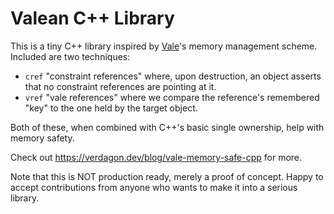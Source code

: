 # Valean C++ Library

This is a tiny C++ library inspired by [Vale](https://vale.dev)'s memory management scheme. Included are two techniques:

 * `cref` "constraint references" where, upon destruction, an object asserts that no constraint references are pointing at it.
 * `vref` "vale references" where we compare the reference's remembered "key" to the one held by the target object.

Both of these, when combined with C++'s basic single ownership, help with memory safety.

Check out https://verdagon.dev/blog/vale-memory-safe-cpp for more.

Note that this is NOT production ready, merely a proof of concept. Happy to accept contributions from anyone who wants to make it into a serious library.
